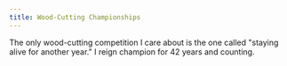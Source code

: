 ```yaml
---
title: Wood-Cutting Championships
---
```

The only wood-cutting competition I care about is the one called "staying alive for another year."
I reign champion for 42 years and counting.
